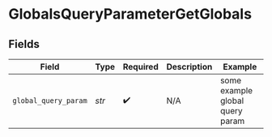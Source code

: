 # GlobalsQueryParameterGetGlobals


## Fields

| Field                           | Type                            | Required                        | Description                     | Example                         |
| ------------------------------- | ------------------------------- | ------------------------------- | ------------------------------- | ------------------------------- |
| `global_query_param`            | *str*                           | :heavy_check_mark:              | N/A                             | some example global query param |